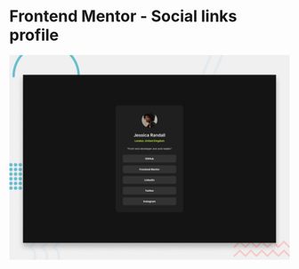 # Frontend Mentor - Social links profile

![Design preview for the Social links profile coding challenge](./design/desktop-preview.jpg)
